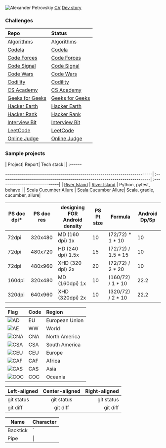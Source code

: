 ![Alexander Petrovskiy](https://user-images.githubusercontent.com/2947151/115086493-090e6500-9f15-11eb-9f88-34d176ea0a95.png)
[CV](https://stackoverflow.com/cv/apetrovskiy)
[Dev story](https://stackoverflow.com/story/apetrovskiy)


### Challenges

| Repo | Status |
| :---         | :---         |
| [Algorithms](https://github.com/apetrovskiy/testAlgo)     | [Algorithms](https://apetrovskiy.github.io/testAlgo)     |
| [Codela](https://github.com/apetrovskiy/testCode)         | [Codela](https://apetrovskiy.github.io/testCode)         |
| [Code Forces](https://github.com/apetrovskiy/testCoFo)    | [Code Forces](https://apetrovskiy.github.io/testCoFo)    |
| [Code Signal](https://github.com/apetrovskiy/codeSignTest)| [Code Signal](https://apetrovskiy.github.io/codeSignTest)|
| [Code Wars](https://github.com/apetrovskiy/testCoWa)      | [Code Wars](https://apetrovskiy.github.io/testCoWa)      |
| [Codility](https://github.com/apetrovskiy/testCodi)       | [Codility](https://apetrovskiy.github.io/testCodi)       |
| [CS Academy](https://github.com/apetrovskiy/testCsAc)     | [CS Academy](https://apetrovskiy.github.io/testCsAc)     |
| [Geeks for Geeks](https://github.com/apetrovskiy/testGfG) | [Geeks for Geeks](https://apetrovskiy.github.io/testGfG) |
| [Hacker Earth](https://github.com/apetrovskiy/testHaEa)   | [Hacker Earth](https://apetrovskiy.github.io/testHaEa)   |
| [Hacker Rank](https://github.com/apetrovskiy/testHaRa)    | [Hacker Rank](https://apetrovskiy.github.io/testHaRa)    |
| [Interview Bit](https://github.com/apetrovskiy/testInBi)  | [Interview Bit](https://apetrovskiy.github.io/testInBi)  |
| [LeetCode](https://github.com/apetrovskiy/testLeCo)       | [LeetCode](https://apetrovskiy.github.io/testLeCo)       |
| [Online Judge](https://github.com/apetrovskiy/testOnJu)   | [Online Judge](https://apetrovskiy.github.io/testOnJu)   |

### Sample projects

| Project| Report| Tech stack|
| :------


--------------------------------------------------------------------------| :---------------------------------------------------------------------------| :------------------------------|
| [River Island](https://github.com/apetrovskiy/httpbin-test-task)                | [River Island](https://apetrovskiy.github.io/httpbin-test-task)             | Python, pytest, behave         |
| [Scala Cucumber Allure](https://github.com/apetrovskiy/scala-gradle-cucumber)   | [Scala Cucumber Allure](https://apetrovskiy.github.io/scala-gradle-cucumber)| Scala, gradle, cucumber, allure|




| PS doc dpi* | PS doc res | designing FOR Android density | PS Pt size | Formula            | Android Dp/Sp  |
|-------------|------------|-------------------------------|------------|--------------------|----------------|
| 72dpi       | 320x480    | MD (160 dpi) 1x               | 10         | (72/72) * 1 * 10   | 10             |
| 72dpi       | 480x720    | HD (240 dpi) 1.5x             | 15         | (72/72) / 1.5 * 15 | 10             |
| 72dpi       | 480x960    | XHD (320 dpi) 2x              | 20         | (72/72) / 2 * 20   | 10             |
| 160dpi      | 320x480    | MD (160dpi) 1x                | 10         | (160/72) / 1 * 10  | 22.2           |
| 320dpi      | 640x960    | XHD (320dpi) 2x               | 10         | (320/72) / 2 * 10  | 22.2           |

| Flag                | Code | Region         |
|:--------------------|:-----|:---------------|
| ![AD](png/EU.png)   | EU   | European Union |
| ![AE](png/WW.png)   | WW   | World          |
| ![CNA](png/CNA.png) | CNA  | North America  |
| ![CSA](png/CSA.png) | CSA  | South America  |
| ![CEU](png/CEU.png) | CEU  | Europe         |
| ![CAF](png/CAF.png) | CAF  | Africa         |
| ![CAS](png/CAS.png) | CAS  | Asia           |
| ![COC](png/COC.png) | COC  | Oceania        |

| Left-aligned | Center-aligned | Right-aligned |
| :---         |     :---:      |          ---: |
| git status   | git status     | git status    |
| git diff     | git diff       | git diff      |

| Name     | Character |
| ---      | ---       |
| Backtick | `         |
| Pipe     | \|        |
